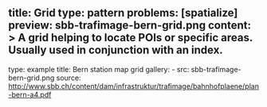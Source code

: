 title: Grid
type: pattern
problems: [spatialize]
preview: sbb-trafimage-bern-grid.png
content: >
    A grid helping to locate POIs or specific areas. Usually used in conjunction with an index.
---
type: example
title: Bern station map grid
gallery:
    - src: sbb-trafimage-bern-grid.png
      source: http://www.sbb.ch/content/dam/infrastruktur/trafimage/bahnhofplaene/plan-bern-a4.pdf

    
